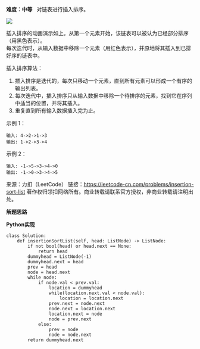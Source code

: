 **难度：中等**  
对链表进行插入排序。  

![](https://upload.wikimedia.org/wikipedia/commons/0/0f/Insertion-sort-example-300px.gif)

插入排序的动画演示如上。从第一个元素开始，该链表可以被认为已经部分排序（用黑色表示）。  
每次迭代时，从输入数据中移除一个元素（用红色表示），并原地将其插入到已排好序的链表中。  

插入排序算法：
1. 插入排序是迭代的，每次只移动一个元素，直到所有元素可以形成一个有序的输出列表。
2. 每次迭代中，插入排序只从输入数据中移除一个待排序的元素，找到它在序列中适当的位置，并将其插入。
3. 重复直到所有输入数据插入完为止。

示例 1：
```
输入: 4->2->1->3
输出: 1->2->3->4
```

示例 2：
```
输入: -1->5->3->4->0
输出: -1->0->3->4->5
```
来源：力扣（LeetCode）
链接：https://leetcode-cn.com/problems/insertion-sort-list
著作权归领扣网络所有。商业转载请联系官方授权，非商业转载请注明出处。  

**解题思路**  

**Python实现**  
```
class Solution:
    def insertionSortList(self, head: ListNode) -> ListNode:
        if not bool(head) or head.next == None:
            return head
        dummyhead = ListNode(-1)
        dummyhead.next = head
        prev = head
        node = head.next
        while node:
            if node.val < prev.val:
                location = dummyhead
                while(location.next.val < node.val):
                    location = location.next
                prev.next = node.next
                node.next = location.next
                location.next = node
                node = prev.next
            else:
                prev = node
                node = node.next
        return dummyhead.next
```